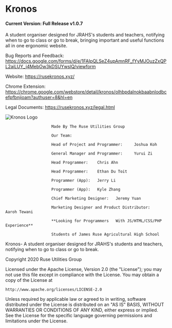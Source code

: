 # Kronos
#### Current Version: Full Release v1.0.7

A student organiser designed for JRAHS's students and teachers, notifying when to go to class or go to break, bringing important and useful functions all in one ergonomic website. 

Bug Reports and Feedback: https://docs.google.com/forms/d/e/1FAIpQLSeZ4upAmnRF_fYyMJOuzZxQPL2aiLUY_j4MebOw3kDSUYwslQ/viewform 

Website: https://rusekronos.xyz/

Chrome Extension: https://chrome.google.com/webstore/detail/kronos/olhbpdalnokbaabnlodbcefpfbnjioam?authuser=8&hl=en

Legal Documents: https://rusekronos.xyz/legal.html

![Kronos Logo](https://rusekronos.xyz/Styles/images/kronosicon.jpg)



                        Made By The Ruse Utilities Group

                        Our Team:

                        Head of Project and Programmer: 	Joshua Koh

                        General Manager and Programmer: 	Yurui Zi

                        Head Programmer: 	Chris Ahn

                        Head Programmer: 	Ethan Du Toit

                        Programmer (App): 	Jerry Li

                        Programmer (App): 	Kyle Zhang

                        Chief Marketing Designer: 	Jeremy Yuan

                        Marketing Designer and Product Distributor: 	Aaroh Tewani

                        **Looking for Programmers 	With JS/HTML/CSS/PHP Experience**

                        Students of James Ruse Agricultural High School



Kronos- A student organiser designed for JRAHS's students and teachers, notifying when to go to class or go to break.

Copyright 2020 Ruse Utilities Group

Licensed under the Apache License, Version 2.0 (the "License");
you may not use this file except in compliance with the License.
You may obtain a copy of the License at

    http://www.apache.org/licenses/LICENSE-2.0

Unless required by applicable law or agreed to in writing, software
distributed under the License is distributed on an "AS IS" BASIS,
WITHOUT WARRANTIES OR CONDITIONS OF ANY KIND, either express or implied.
See the License for the specific language governing permissions and
limitations under the License.
